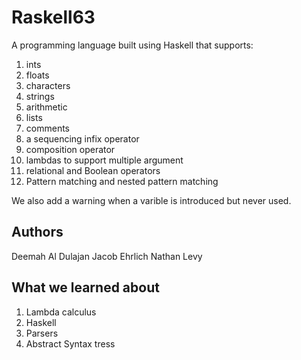 # Raskell63
A programming language built using Haskell that supports:
1. ints
2. floats
3. characters
4. strings
5. arithmetic
6. lists
7. comments
8. a sequencing infix operator
9. composition operator
10. lambdas to support multiple argument
11. relational and Boolean operators
12. Pattern matching and nested pattern matching

We also add a warning when a varible is introduced but never used.

## Authors
Deemah Al Dulajan
Jacob Ehrlich
Nathan Levy

## What we learned about
1. Lambda calculus
2. Haskell
3. Parsers
4. Abstract Syntax tress


